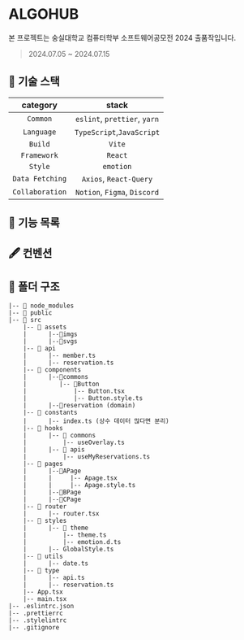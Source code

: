 # ALGOHUB

본 프로젝트는 숭실대학교 컴퓨터학부 소프트웨어공모전 2024 출품작입니다.

> 2024.07.05 ~ 2024.07.15

<!-- ## 👬 팀 소개

|                                                                    **최주용**                                                                    |                                                                     **이진**                                                                     |                                                                    **김한서**                                                                    |
| :----------------------------------------------------------------------------------------------------------------------------------------------: | :----------------------------------------------------------------------------------------------------------------------------------------------: | :----------------------------------------------------------------------------------------------------------------------------------------------: |
| <center><img src="https://velog.velcdn.com/images/wuzoo/post/142ca9e2-1b00-4c56-a79c-d751c7f4430b/image.jpeg" width="150" height="150"></center> | <center><img src="https://velog.velcdn.com/images/wuzoo/post/48d244c4-229e-44d5-acf7-87cf64fd4469/image.jpeg" width="150" height="150"></center> | <center><img src="https://velog.velcdn.com/images/wuzoo/post/18d99ff7-e654-4beb-b634-2fc8b6f38f8c/image.jpeg" width="150" height="150"></center> |
|                                                        [wuzoo](https://github.com/wuzoo)                                                         |                                                       [j-nary](https://github.com/j-nary)                                                        |                                                      [seueooo](https://github.com/seueooo)                                                       |
|                                                                    홈 페이지                                                                     |                                                            키워드 페이지, 리뷰 페이지                                                            |                                                                   완료 페이지                                                                    |
|                                                           방문한 모든 가게 조회(`GET`)                                                           |                                                                리뷰 작성(`POST`)                                                                 |                                                            모든 리뷰어들 조회(`GET`)                                                             |
|                                                            첫화면 별표 누르기(`POST`)                                                            |                                                                                                                                                  |                                                                                                                                                  |
|                                                         예약 횟수와 총 금액 반환(`GET`)                                                          |                                                                                                                                                  |                                                                                                                                                  | -->

## 🔗 기술 스택

|  **category**   |          **stack**           |
| :-------------: | :--------------------------: |
|    `Common`     | `eslint`, `prettier`, `yarn` |
|   `Language`    |  `TypeScript`,`JavaScript`   |
|     `Build`     |            `Vite`            |
|   `Framework`   |           `React`            |
|     `Style`     |          `emotion`           |
| `Data Fetching` |    `Axios`, `React-Query`    |
| `Collaboration` | `Notion`, `Figma`, `Discord` |

## 🎯 기능 목록



## 🖋️ 컨벤션



## 📁 폴더 구조

```
|-- 📁 node_modules
|-- 📁 public
|-- 📁 src
	|-- 📁 assets
	|      |--📁imgs
	|      |--📁svgs
	|-- 📁 api
	|      |-- member.ts
	|      |-- reservation.ts
	|-- 📁 components
	|      |--📁commons
	|         |-- 📁Button
	|             |-- Button.tsx
	|             |-- Button.style.ts
	|      |--📁reservation (domain)
	|-- 📁 constants
	|      |-- index.ts (상수 데이터 많다면 분리)
	|-- 📁 hooks
	|      |-- 📁 commons
	|          |-- useOverlay.ts
	|      |-- 📁 apis
	|          |-- useMyReservations.ts
	|-- 📁 pages
	|      |--📁APage
	|      |     |-- Apage.tsx
	|      |     |-- Apage.style.ts
	|      |--📁BPage
	|      |--📁CPage
	|-- 📁 router
	|      |-- router.tsx
	|-- 📁 styles
	|      |-- 📁 theme
	|          |-- theme.ts
	|          |-- emotion.d.ts
	|      |-- GlobalStyle.ts
	|-- 📁 utils
	|      |-- date.ts
	|-- 📁 type
	|      |-- api.ts
	|      |-- reservation.ts
	|-- App.tsx
	|-- main.tsx
|-- .eslintrc.json
|-- .prettierrc
|-- .stylelintrc
|-- .gitignore
```
